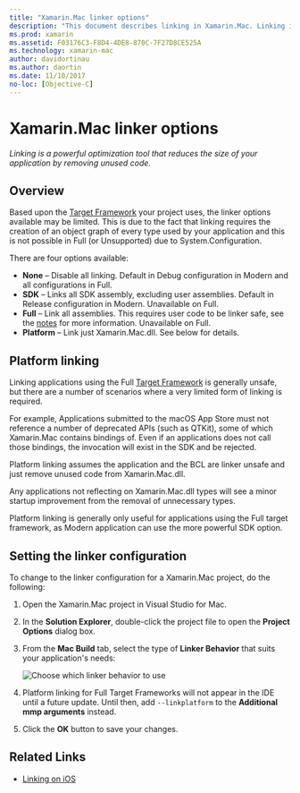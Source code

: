 ```yaml
---
title: "Xamarin.Mac linker options"
description: "This document describes linking in Xamarin.Mac. Linking is a powerful optimization tool that reduces the size of your application by removing unused code."
ms.prod: xamarin
ms.assetid: F03176C3-F8D4-4DE8-870C-7F27D8CE525A
ms.technology: xamarin-mac
author: davidortinau
ms.author: daortin
ms.date: 11/10/2017
no-loc: [Objective-C]
---
```


# Xamarin.Mac linker options

_Linking is a powerful optimization tool that reduces the size of your application by removing unused code._

## Overview

Based upon the [Target Framework](~/mac/platform/target-framework.md) your project uses, the linker options available may be limited. This is due to the fact that linking requires the creation of an object graph of every type used by your application and this is not possible in Full (or Unsupported) due to System.Configuration.

There are four options available:

- **None** – Disable all linking. Default in Debug configuration in Modern and all configurations in Full.
- **SDK** – Links all SDK assembly, excluding user assemblies. Default in Release configuration in Modern. Unavailable on Full.
- **Full** – Link all assemblies. This requires user code to be linker safe, see the [notes](~/ios/deploy-test/linker.md) for more information. Unavailable on Full.
- **Platform** – Link just Xamarin.Mac.dll. See below for details.

## Platform linking

Linking applications using the Full [Target Framework](~/mac/platform/target-framework.md) is generally unsafe, but there are a number of scenarios where a very limited form of linking is required.

For example, Applications submitted to the macOS App Store must not reference a number of deprecated APIs (such as QTKit), some of which Xamarin.Mac contains bindings of. Even if an applications does not call those bindings, the invocation will exist in the SDK and be rejected.

Platform linking assumes the application and the BCL are linker unsafe and just remove unused code from Xamarin.Mac.dll. 

Any applications not reflecting on Xamarin.Mac.dll types will see a minor startup improvement from the removal of unnecessary types.

Platform linking is generally only useful for applications using the Full target framework, as Modern application can use the more powerful SDK option.

## Setting the linker configuration

To change to the linker configuration for a Xamarin.Mac project, do the following:

1. Open the Xamarin.Mac project in Visual Studio for Mac.
2. In the **Solution Explorer**, double-click the project file to open the **Project Options** dialog box.
3. From the **Mac Build** tab, select the type of **Linker Behavior** that suits your application's needs:

    ![Choose which linker behavior to use](linker-images/link-behavior.png "Choose which linker behavior to use")

4. Platform linking for Full Target Frameworks will not appear in the IDE until a future update. Until then, add `--linkplatform`  to the **Additional mmp arguments** instead.
5. Click the **OK** button to save your changes.

## Related Links

- [Linking on iOS](~/ios/deploy-test/linker.md)
